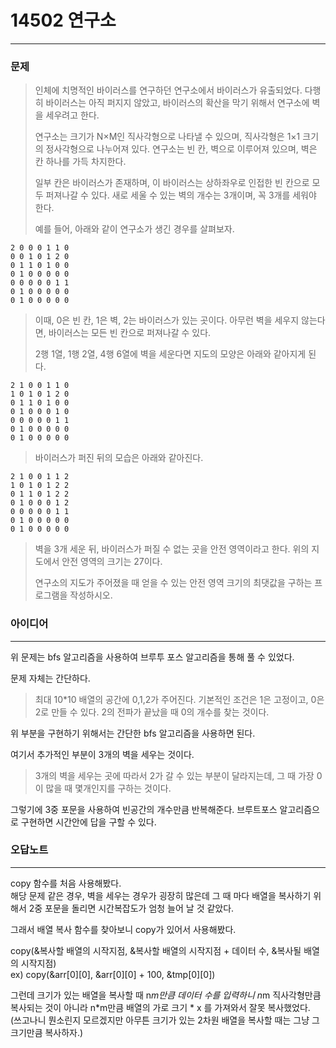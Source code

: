 # 14502 연구소
------------
### 문제

>인체에 치명적인 바이러스를 연구하던 연구소에서 바이러스가 유출되었다. 다행히 바이러스는 아직 퍼지지 않았고, 바이러스의 확산을 막기 위해서 연구소에 벽을 세우려고 한다.
>
>연구소는 크기가 N×M인 직사각형으로 나타낼 수 있으며, 직사각형은 1×1 크기의 정사각형으로 나누어져 있다. 연구소는 빈 칸, 벽으로 이루어져 있으며, 벽은 칸 하나를 가득 차지한다. 
>
>일부 칸은 바이러스가 존재하며, 이 바이러스는 상하좌우로 인접한 빈 칸으로 모두 퍼져나갈 수 있다. 새로 세울 수 있는 벽의 개수는 3개이며, 꼭 3개를 세워야 한다.
>
>예를 들어, 아래와 같이 연구소가 생긴 경우를 살펴보자.
```
2 0 0 0 1 1 0
0 0 1 0 1 2 0
0 1 1 0 1 0 0
0 1 0 0 0 0 0
0 0 0 0 0 1 1
0 1 0 0 0 0 0
0 1 0 0 0 0 0
```
>이때, 0은 빈 칸, 1은 벽, 2는 바이러스가 있는 곳이다. 아무런 벽을 세우지 않는다면, 바이러스는 모든 빈 칸으로 퍼져나갈 수 있다.
>
>2행 1열, 1행 2열, 4행 6열에 벽을 세운다면 지도의 모양은 아래와 같아지게 된다.
```
2 1 0 0 1 1 0
1 0 1 0 1 2 0
0 1 1 0 1 0 0
0 1 0 0 0 1 0
0 0 0 0 0 1 1
0 1 0 0 0 0 0
0 1 0 0 0 0 0
```
>바이러스가 퍼진 뒤의 모습은 아래와 같아진다.
```
2 1 0 0 1 1 2
1 0 1 0 1 2 2
0 1 1 0 1 2 2
0 1 0 0 0 1 2
0 0 0 0 0 1 1
0 1 0 0 0 0 0
0 1 0 0 0 0 0
```
>벽을 3개 세운 뒤, 바이러스가 퍼질 수 없는 곳을 안전 영역이라고 한다. 위의 지도에서 안전 영역의 크기는 27이다.
>
>연구소의 지도가 주어졌을 때 얻을 수 있는 안전 영역 크기의 최댓값을 구하는 프로그램을 작성하시오.

### 아이디어
----------
위 문제는 bfs 알고리즘을 사용하여 브루투 포스 알고리즘을 통해 풀 수 있었다.

문제 자체는 간단하다.

> 최대 10*10 배열의 공간에 0,1,2가 주어진다.
> 기본적인 조건은 1은 고정이고, 0은 2로 만들 수 있다.
> 2의 전파가 끝났을 때 0의 개수를 찾는 것이다.

위 부분을 구현하기 위해서는 간단한 bfs 알고리즘을 사용하면 된다.

여기서 추가적인 부분이 3개의 벽을 세우는 것이다.

> 3개의 벽을 세우는 곳에 따라서 2가 갈 수 있는 부분이 달라지는데, 그 때 가장 0이 많을 때 몇개인지를 구하는 것이다.

그렇기에 3중 포문을 사용하여 빈공간의 개수만큼 반복해준다.
브루트포스 알고리즘으로 구현하면 시간안에 답을 구할 수 있다.

### 오답노트
----------
copy 함수를 처음 사용해봤다.  
해당 문제 같은 경우, 벽을 세우는 경우가 굉장히 많은데 그 때 마다 배열을 복사하기 위해서 2중 포문을 돌리면 시간복잡도가 엄청 늘어 날 것 같았다.

그래서 배열 복사 함수를 찾아보니 copy가 있어서 사용해봤다.

copy(&복사할 배열의 시작지점, &복사할 배열의 시작지점 + 데이터 수, &복사될 배열의 시작지점)  
ex) copy(&arr[0][0], &arr[0][0] + 100, &tmp[0][0])

그런데 크기가 있는 배열을 복사할 때 n*m만큼 데이터 수를 입력하니 n*m 직사각형만큼 복사되는 것이 아니라 n*m만큼 배열의 가로 크기 * x 를 가져와서 잘못 복사했었다.  
(쓰고나니 뭔소린지 모르겠지만 아무튼 크기가 있는 2차원 배열을 복사할 때는 그냥 그 크기만큼 복사하자.)